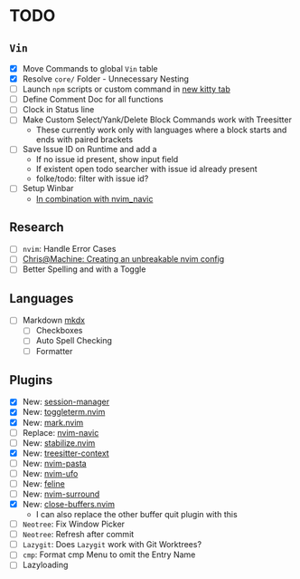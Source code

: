 # TODO

## `Vin`

- [x] Move Commands to global `Vin` table
- [x] Resolve `core/` Folder - Unnecessary Nesting
- [ ] Launch `npm` scripts or custom command in [new kitty tab](https://sw.kovidgoyal.net/kitty/remote-control/#)
- [ ] Define Comment Doc for all functions
- [ ] Clock in Status line
- [ ] Make Custom Select/Yank/Delete Block Commands work with Treesitter
  - These currently work only with languages where a block starts and ends with paired brackets
- [ ] Save Issue ID on Runtime and add a 
  - If no issue id present, show input field
  - If existent open todo searcher with issue id already present
  - folke/todo: filter with issue id?
- [ ] Setup Winbar
  - [In combination with nvim_navic](https://www.reddit.com/r/neovim/comments/vv1jt3/comment/ifh49ti/?utm_source=share&utm_medium=web2x&context=3)

## Research

- [ ] `nvim`: Handle Error Cases
- [ ] [Chris@Machine: Creating an unbreakable nvim config](https://www.youtube.com/watch?v=Vghglz2oR0c)
- [ ] Better Spelling and with a Toggle

## Languages

- [ ] Markdown [mkdx](https://github.com/SidOfc/mkdx)
  - [ ] Checkboxes 
  - [ ] Auto Spell Checking
  - [ ] Formatter

## Plugins

- [x] New: [session-manager](https://github.com/Shatur/neovim-session-manager)
- [x] New: [toggleterm.nvim](https://github.com/akinsho/toggleterm.nvim)
- [x] New: [mark.nvim](https://github.com/chentoast/marks.nvim)
- [ ] Replace: [nvim-navic](https://github.com/SmiteshP/nvim-navic)
- [ ] New: [stabilize.nvim](https://github.com/luukvbaal/stabilize.nvim)
- [x] New: [treesitter-context](https://github.com/nvim-treesitter/nvim-treesitter-context)
- [ ] New: [nvim-pasta](https://github.com/hrsh7th/nvim-pasta)
- [ ] New: [nvim-ufo](https://github.com/kevinhwang91/nvim-ufo)
- [ ] New: [feline](https://github.com/feline-nvim/feline.nvim)
- [ ] New: [nvim-surround](https://github.com/kylechui/nvim-surround)
- [x] New: [close-buffers.nvim](https://github.com/kazhala/close-buffers.nvim)
  - I can also replace the other buffer quit plugin with this
- [ ] `Neotree`: Fix Window Picker
- [ ] `Neotree`: Refresh after commit
- [ ] `Lazygit`: Does `Lazygit` work with Git Worktrees?
- [ ] `cmp`: Format cmp Menu to omit the Entry Name
- [ ] Lazyloading
